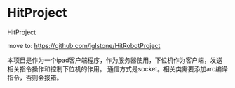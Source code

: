 # HitProject
HitProject

move to:
https://github.com/iglstone/HitRobotProject

本项目是作为一个ipad客户端程序，作为服务器使用，下位机作为客户端，发送相关指令操作和控制下位机的作用。
通信方式是socket。相关类需要添加arc编译指令，否则会报错。
